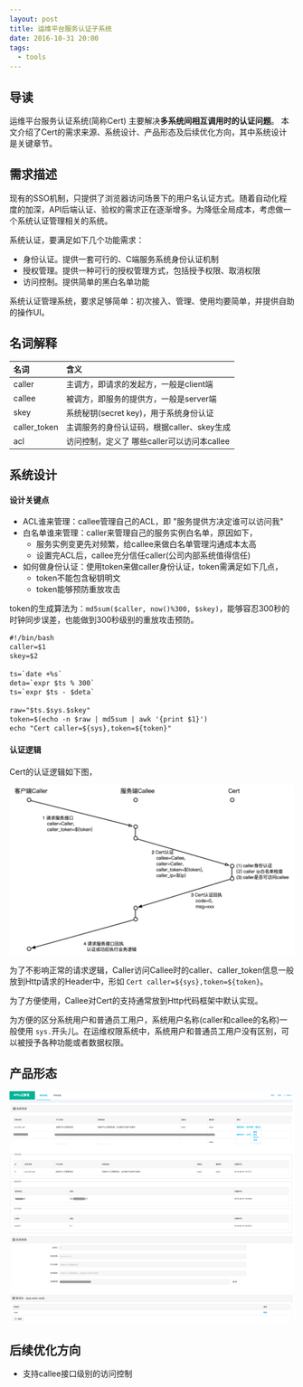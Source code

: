 ```yaml
---
layout: post
title: 运维平台服务认证子系统
date: 2016-10-31 20:00
tags:
  - tools
---
```


## 导读
运维平台服务认证系统(简称Cert) 主要解决**多系统间相互调用时的认证问题**。
本文介绍了Cert的需求来源、系统设计、产品形态及后续优化方向，其中系统设计是关键章节。

## 需求描述
现有的SSO机制，只提供了浏览器访问场景下的用户名认证方式。随着自动化程度的加深，API后端认证、验权的需求正在逐渐增多。为降低全局成本，考虑做一个系统认证管理相关的系统。

系统认证，要满足如下几个功能需求：

- 身份认证。提供一套可行的、C端服务系统身份认证机制
- 授权管理。提供一种可行的授权管理方式，包括授予权限、取消权限
- 访问控制。提供简单的黑白名单功能

系统认证管理系统，要求足够简单：初次接入、管理、使用均要简单，并提供自助的操作UI。

## 名词解释

|名词 |含义 |
|:---- |:---- |
|caller | 主调方，即请求的发起方，一般是client端 |
|callee | 被调方，即服务的提供方，一般是server端 |
|skey   | 系统秘钥(secret key)，用于系统身份认证 |
|caller_token | 主调服务的身份认证码，根据caller、skey生成|
|acl    | 访问控制，定义了 哪些caller可以访问本callee |

## 系统设计
#### 设计关键点
- ACL谁来管理：callee管理自己的ACL，即 "服务提供方决定谁可以访问我"
- 白名单谁来管理：caller来管理自己的服务实例白名单，原因如下，
    - 服务实例变更先对频繁，给callee来做白名单管理沟通成本太高
    - 设置完ACL后，callee充分信任caller(公司内部系统值得信任)
- 如何做身份认证：使用token来做caller身份认证，token需满足如下几点，
    - token不能包含秘钥明文
    - token能够预防重放攻击

token的生成算法为：`md5sum($caller, now()%300, $skey)`，能够容忍300秒的时钟同步误差，也能做到300秒级别的重放攻击预防。

```
#!/bin/bash
caller=$1
skey=$2

ts=`date +%s`
deta=`expr $ts % 300`
ts=`expr $ts - $deta`

raw="$ts.$sys.$skey"
token=$(echo -n $raw | md5sum | awk '{print $1}')
echo "Cert caller=${sys},token=${token}"

```

#### 认证逻辑
Cert的认证逻辑如下图，

![arch.png](https://raw.githubusercontent.com/niean/niean.github.io/master/images/20161031/cert.timeline.png)


为了不影响正常的请求逻辑，Caller访问Callee时的caller、caller_token信息一般放到Http请求的Header中，形如 `Cert caller=${sys},token=${token}`。

为了方便使用，Callee对Cert的支持通常放到Http代码框架中默认实现。

为方便的区分系统用户和普通员工用户，系统用户名称(caller和callee的名称)一般使用 `sys.`开头儿。在运维权限系统中，系统用户和普通员工用户没有区别，可以被授予各种功能或者数据权限。


## 产品形态
![arch.png](https://raw.githubusercontent.com/niean/niean.github.io/master/images/20161031/cert.ui.png)


## 后续优化方向
- 支持callee接口级别的访问控制
